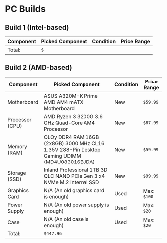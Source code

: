# PC Builds

## Build 1 (Intel-based)

| Component | Picked Component | Condition | Price Range |
| --------- | ---------------- | --------- | ----------- |
| Total:    | `$`              |

## Build 2 (AMD-based)

| Component       | Picked Component                                                                             | Condition | Price Range |
| --------------- | -------------------------------------------------------------------------------------------- | --------- | ----------- |
| Motherboard     | ASUS A320M-K Prime AMD AM4 mATX Motherboard                                                  | New       | `$59.99`    |
| Processor (CPU) | AMD Ryzen 3 3200G 3.6 GHz Quad-Core AM4 Processor                                            | New       | `$87.99`    |
| Memory (RAM)    | OLOy DDR4 RAM 16GB (2x8GB) 3000 MHz CL16 1.35V 288-Pin Desktop Gaming UDIMM (MD4U083016BJDA) | New       | `$59.99`    |
| Storage (SSD)   | Inland Professional 1TB 3D QLC NAND PCIe Gen 3 x4 NVMe M.2 Internal SSD                      | New       | `$99.99`    |
| Graphics Card   | N/A (An old graphics card is enough)                                                         | Used      | Max: `$100` |
| Power Supply    | N/A (An old power supply is enough)                                                          | Used      | Max: `$20`  |
| Case            | N/A (An old case is enough)                                                                  | Used      | Max: `$20`  |
| Total:          | `$447.96`                                                                                    |
